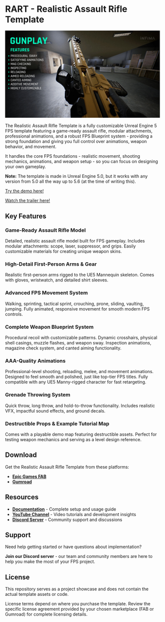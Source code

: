 # RART - Realistic Assault Rifle Template

![SimpleCover](Images/SimpleCover.jpg)

The Realistic Assault Rifle Template is a fully customizable Unreal Engine 5 FPS template featuring a game-ready assault rifle, modular attachments, professional animations, and a robust FPS Blueprint system - providing a strong foundation and giving you full control over animations, weapon behavior, and movement.

It handles the core FPS foundations - realistic movement, shooting mechanics, animations, and weapon setup - so you can focus on designing your own gameplay.

**Note:** The template is made in Unreal Engine 5.0, but it works with any version from 5.0 all the way up to 5.6 (at the time of writing this).

[Try the demo here!](https://infimagames.gumroad.com/l/demo-realistic-assault-rifle-pack)

[Watch the trailer here!](https://www.youtube.com/watch?v=TNIutG89VlU)

## Key Features

### Game-Ready Assault Rifle Model
Detailed, realistic assault rifle model built for FPS gameplay.
Includes modular attachments: scope, laser, suppressor, and grips.
Easily customizable materials for creating unique weapon skins.

### High-Detail First-Person Arms & Gear
Realistic first-person arms rigged to the UE5 Mannequin skeleton.
Comes with gloves, wristwatch, and detailed shirt sleeves.

### Advanced FPS Movement System
Walking, sprinting, tactical sprint, crouching, prone, sliding, vaulting, jumping.
Fully animated, responsive movement for smooth modern FPS controls.

### Complete Weapon Blueprint System
Procedural recoil with customizable patterns.
Dynamic crosshairs, physical shell casings, muzzle flashes, and weapon sway.
Inspection animations, magazine check system, and canted aiming functionality.

### AAA-Quality Animations
Professional-level shooting, reloading, melee, and movement animations.
Designed to feel smooth and polished, just like top-tier FPS titles.
Fully compatible with any UE5 Manny-rigged character for fast retargeting.

### Grenade Throwing System
Quick throw, long throw, and hold-to-throw functionality.
Includes realistic VFX, impactful sound effects, and ground decals.

### Destructible Props & Example Tutorial Map
Comes with a playable demo map featuring destructible assets.
Perfect for testing weapon mechanics and serving as a level design reference.

## Download

Get the Realistic Assault Rifle Template from these platforms:

- **[Epic Games FAB](https://www.fab.com/listings/05dbb53b-d75f-4a08-bcc2-fc02de484866)**
- **[Gumroad](https://infimagames.gumroad.com/l/realistic-assault-rifle-template)**

## Resources

- **[Documentation](https://infimagames.notion.site/Realistic-Assault-Rifle-Template-8228fd0833f4493fb34a21ffa2035ae6)** - Complete setup and usage guide
- **[YouTube Channel](https://www.youtube.com/@InfimaGames)** - Video tutorials and development insights
- **[Discord Server](https://discord.com/channels/878295873614934016/878295873614934020/886926092626182175)** - Community support and discussions

## Support

Need help getting started or have questions about implementation?

**Join our Discord server** - our team and community members are here to help you make the most of your FPS project.

## License

This repository serves as a project showcase and does not contain the actual template assets or code. 

License terms depend on where you purchase the template. Review the specific license agreement provided by your chosen marketplace (FAB or Gumroad) for complete licensing details.
